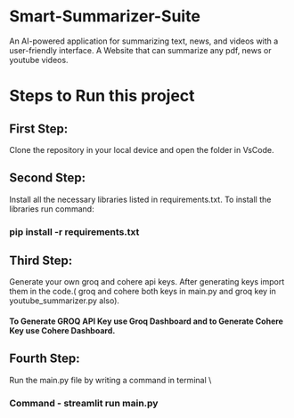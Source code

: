 # Smart-Summarizer-Suite
An AI-powered application for summarizing text, news, and videos with a user-friendly interface.
A Website that can summarize any pdf, news or youtube videos.

# Steps to Run this project
## First Step: 
Clone the repository in your local device and open the folder in VsCode.

## Second Step:
Install all the necessary libraries listed in requirements.txt.
To install the libraries run command:
### pip install -r requirements.txt

## Third Step:
Generate your own groq and cohere api keys. 
After generating keys import them in the code.( groq and cohere both keys in main.py and groq key in youtube_summarizer.py also).
#### To Generate GROQ API Key use Groq Dashboard and to Generate Cohere Key use Cohere Dashboard.

## Fourth Step: 
Run the main.py file by writing a command in terminal \
### Command - streamlit run main.py
